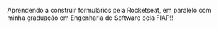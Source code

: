 Aprendendo a construir formulários pela Rocketseat, em paralelo com minha graduação em Engenharia de Software pela FIAP!!
